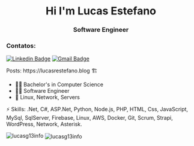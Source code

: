 <h1 align="center">Hi I'm Lucas Estefano </h1>
<h3 align="center">Software Engineer</h3>


<h3>Contatos:</h3>

[![Linkedin Badge](https://img.shields.io/badge/-lucasg13info-blue?style=flat-square&logo=Linkedin&logoColor=white&link=https://www.linkedin.com/in/lucas-rodrigues-estefano-ab96bb146/)](https://www.linkedin.com/in/lucas-rodrigues-estefano-ab96bb146/) 
[![Gmail Badge](https://img.shields.io/badge/-lucccasestefano1@gmail.com-c14438?style=flat-square&logo=Gmail&logoColor=white&link=mailto:lucccasestefano1@gmail.com)](mailto:lucccasestefano1@gmail.com)


<p>Posts: https://lucasrestefano.blog 🏗️</p>

- 👨‍🎓 Bachelor's in Computer Science
- 👨‍💻 Software Engineer
- 🐧 Linux, Network, Servers  

⚡ Skills: .Net, C#, ASP.Net, Python, Node.js, PHP, HTML, Css, JavaScript, MySql, SqlServer, Firebase, Linux, AWS, Docker, Git, Scrum, Strapi, WordPress, Network, Asterisk.

<img src="https://komarev.com/ghpvc/?username=lucasg13info" alt="lucasg13info"/>
<img align="center" src="https://github-readme-stats.vercel.app/api?username=lucasg13info&show_icons=true" alt="lucasg13info"/> 
